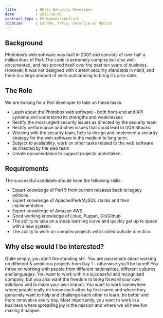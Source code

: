 ```yaml
---
title         : HPerl Security Developer
date          : 2017-18-06
contract_type : Permanent/contract
location      : London, Paris, Valencia or Munich
---
```


## Background
Photobox’s web software was built in 2007 and consists of over half a million lines of Perl. The code is extremely complex but also well-documented, and has proved itself over the past ten years of business. However, it was not designed with current security standards in mind,  and there is a large amount of work outstanding to bring it up-to-date.

## The Role

We are looking for a Perl developer to take on these tasks:
 
- Learn about the Photobox web software -  both front-end and API systems and understand its strengths and weaknesses
- Rectify the most urgent security issues as directed by the security team
- Rectify performance and other issues that could lead to DOS attacks.
- Working with the security team, help to design and implement a security strategy for the web software in the medium to long term.
- Subject to availability, work on other tasks related to the web software as directed by the web team.
- Create documentation to support projects undertaken.

## Requirements
 
The successful candidate should have the following skills:
 
- Expert knowledge of Perl 5 from current releases back to legacy editions.
- Expert knowledge of Apache/Perl/MySQL stacks and their implementation
- Expert knowledge of Amazon AWS
- Good working knowledge of Linux, Puppet, Git/Github
- The ability to take on a steep learning curve and quickly get up to speed with a new system.
- The ability to work on complex projects with limited outside direction.

## Why else would I be interested?

Quite simply, you don’t like standing still. You are passionate about working on different & ambitious projects from Day 1 - otherwise you’ll be bored! You thrive on working with people from different nationalities, different cultures and languages. You want to work within a successful and recognised company, but you also want the freedom to bring forward your own solutions and to make your own impact. You want to work somewhere where people really do know each other by first name and where they genuinely want to help and challenge each other to learn, be better and more innovative every day. Most importantly, you want to work in a business where spreading joy is the mission and where we all have fun making it happen.
